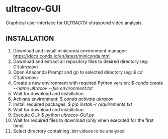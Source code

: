 # ultracov-GUI
Graphical user interface for ULTRACOV ultrasound video analysis.

## INSTALLATION
1. Download and install miniconda environment manager: https://docs.conda.io/en/latest/miniconda.html
2. Download and extract all repository files to desired directory (eg: _C:\ultracov_)
3. Open Anaconda Prompt and go to selected directory (eg: _$ cd C:\ultracov_)
4. Create a new environment with required Python version: $ _conda create --name ultracov --file environment.txt_
5. Wait for download and installation
6. Activate environment: $ _conda activate ultracov_
7. Install required packages: $ _pip install -r requirements.txt_
8. Wait for download and installation
9. Execute GUI: $ _python ultracov-GUI.py_
10. Wait for required files to download (only when executed for the first time)
11. Select directory containing .bin videos to be analysed

